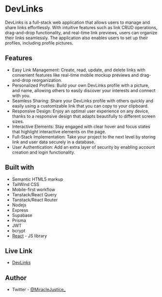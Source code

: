 # DevLinks

DevLinks is a full-stack web application that allows users to manage and share links effortlessly. With intuitive features such as link CRUD operations, drag-and-drop functionality, and real-time link previews, users can organize their links seamlessly. The application also enables users to set up their profiles, including profile pictures.

## Features

- Easy Link Management: Create, read, update, and delete links with convenient features like real-time mobile mockup previews and drag-and-drop reorganization.
- Personalized Profiles: Build your own DevLinks profile with a picture, and name, allowing others to easily discover your interests and connect with you.
- Seamless Sharing: Share your DevLinks profile with others quickly and easily using a customizable link that you can copy to your clipboard.
- Responsive Design: Enjoy an optimal user experience on any device, thanks to a responsive design that adapts beautifully to different screen sizes.
- Interactive Elements: Stay engaged with clear hover and focus states that highlight interactive elements on the page.
- Full-Stack Implementation: Take your project to the next level by storing link and user data securely in a database.
- User Authentication: Add an extra layer of security by enabling account creation and login functionality.

## Built with

- Semantic HTML5 markup
- TailWind CSS
- Mobile-first workflow
- Tanstack/React Query
- Tanstack/React Router
- Nodejs
- Express
- Supabase
- Prisma
- JWT
- bcrypt
- [React](https://reactjs.org/) - JS library

## Live Link

- [DevLinks](https://mj-devlinks.vercel.app/)

## Author

- Twitter - [@MiracleJustice\_](https://twitter.com/miraclejustice_)
